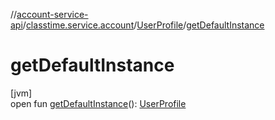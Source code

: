 //[account-service-api](../../../index.md)/[classtime.service.account](../index.md)/[UserProfile](index.md)/[getDefaultInstance](get-default-instance.md)

# getDefaultInstance

[jvm]\
open fun [getDefaultInstance](get-default-instance.md)(): [UserProfile](index.md)
